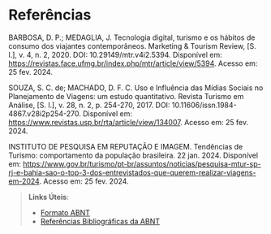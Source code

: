 # Referências

BARBOSA, D. P.; MEDAGLIA, J. Tecnologia digital, turismo e os hábitos de consumo dos viajantes contemporâneos. Marketing & Tourism Review, [S. l.], v. 4, n. 2, 2020. DOI: 10.29149/mtr.v4i2.5394. Disponível em: https://revistas.face.ufmg.br/index.php/mtr/article/view/5394. Acesso em: 25 fev. 2024.

SOUZA, S. C. de; MACHADO, D. F. C. Uso e Influência das Mídias Sociais no Planejamento de Viagens: um estudo quantitativo. Revista Turismo em Análise, [S. l.], v. 28, n. 2, p. 254-270, 2017. DOI: 10.11606/issn.1984-4867.v28i2p254-270. Disponível em: https://www.revistas.usp.br/rta/article/view/134007. Acesso em: 25 fev. 2024.

INSTITUTO DE PESQUISA EM REPUTAÇÃO E IMAGEM. Tendências de Turismo: comportamento da população brasileira. 22 jan. 2024. Disponível em: https://www.gov.br/turismo/pt-br/assuntos/noticias/pesquisa-mtur-sp-rj-e-bahia-sao-o-top-3-dos-entrevistados-que-querem-realizar-viagens-em-2024. Acesso em: 25 fev. 2024.

> **Links Úteis**:
> - [Formato ABNT](https://www.normastecnicas.com/abnt/trabalhos-academicos/referencias/)
> - [Referências Bibliográficas da ABNT](https://comunidade.rockcontent.com/referencia-bibliografica-abnt/)
